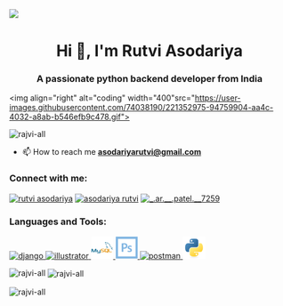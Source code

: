 <img src ="https://camo.githubusercontent.com/d6ebdf0be8c981a367c8226b0c0554db04a3235f4018c75ad1951fd67be61cc4/68747470733a2f2f6a75736d61726b746563682e636f6d2f7075626c69632f612f696d616765732f70616765732f7765625f646576656c6f706d656e742e676966">

<h1 align="center">Hi 👋, I'm Rutvi Asodariya</h1>
<h3 align="center">A passionate python backend developer from India</h3>

<img align="right" alt="coding" width="400"src="https://user-images.githubusercontent.com/74038190/221352975-94759904-aa4c-4032-a8ab-b546efb9c478.gif">

<p align="left"> <img src="https://komarev.com/ghpvc/?username=rajvi-all&label=Profile%20views&color=0e75b6&style=flat" alt="rajvi-all" /> </p>

- 📫 How to reach me **asodariyarutvi@gmail.com**

<h3 align="left">Connect with me:</h3>
<p align="left">
<a href="https://linkedin.com/in/rutvi asodariya" target="blank"><img align="center" src="https://raw.githubusercontent.com/rahuldkjain/github-profile-readme-generator/master/src/images/icons/Social/linked-in-alt.svg" alt="rutvi asodariya" height="30" width="40" /></a>
<a href="https://fb.com/asodariya rutvi" target="blank"><img align="center" src="https://raw.githubusercontent.com/rahuldkjain/github-profile-readme-generator/master/src/images/icons/Social/facebook.svg" alt="asodariya rutvi" height="30" width="40" /></a>
<a href="https://instagram.com/_.ar.__.patel.__7259" target="blank"><img align="center" src="https://raw.githubusercontent.com/rahuldkjain/github-profile-readme-generator/master/src/images/icons/Social/instagram.svg" alt="_.ar.__.patel.__7259" height="30" width="40" /></a>
</p>

<h3 align="left">Languages and Tools:</h3>
<p align="left"> <a href="https://www.djangoproject.com/" target="_blank" rel="noreferrer"> <img src="https://cdn.worldvectorlogo.com/logos/django.svg" alt="django" width="40" height="40"/> </a> <a href="https://www.adobe.com/in/products/illustrator.html" target="_blank" rel="noreferrer"> <img src="https://www.vectorlogo.zone/logos/adobe_illustrator/adobe_illustrator-icon.svg" alt="illustrator" width="40" height="40"/> </a> <a href="https://www.mysql.com/" target="_blank" rel="noreferrer"> <img src="https://raw.githubusercontent.com/devicons/devicon/master/icons/mysql/mysql-original-wordmark.svg" alt="mysql" width="40" height="40"/> </a> <a href="https://www.photoshop.com/en" target="_blank" rel="noreferrer"> <img src="https://raw.githubusercontent.com/devicons/devicon/master/icons/photoshop/photoshop-line.svg" alt="photoshop" width="40" height="40"/> </a> <a href="https://postman.com" target="_blank" rel="noreferrer"> <img src="https://www.vectorlogo.zone/logos/getpostman/getpostman-icon.svg" alt="postman" width="40" height="40"/> </a> <a href="https://www.python.org" target="_blank" rel="noreferrer"> <img src="https://raw.githubusercontent.com/devicons/devicon/master/icons/python/python-original.svg" alt="python" width="40" height="40"/> </a> </p>

<p><img align="left" src="https://github-readme-stats.vercel.app/api/top-langs?username=rajvi-all&show_icons=true&locale=en&layout=compact" alt="rajvi-all" /></p>

<p>&nbsp;<img align="center" src="https://github-readme-stats.vercel.app/api?username=rajvi-all&show_icons=true&locale=en" alt="rajvi-all" /></p>

<p><img align="center" src="https://github-readme-streak-stats.herokuapp.com/?user=rajvi-all&" alt="rajvi-all" /></p>
